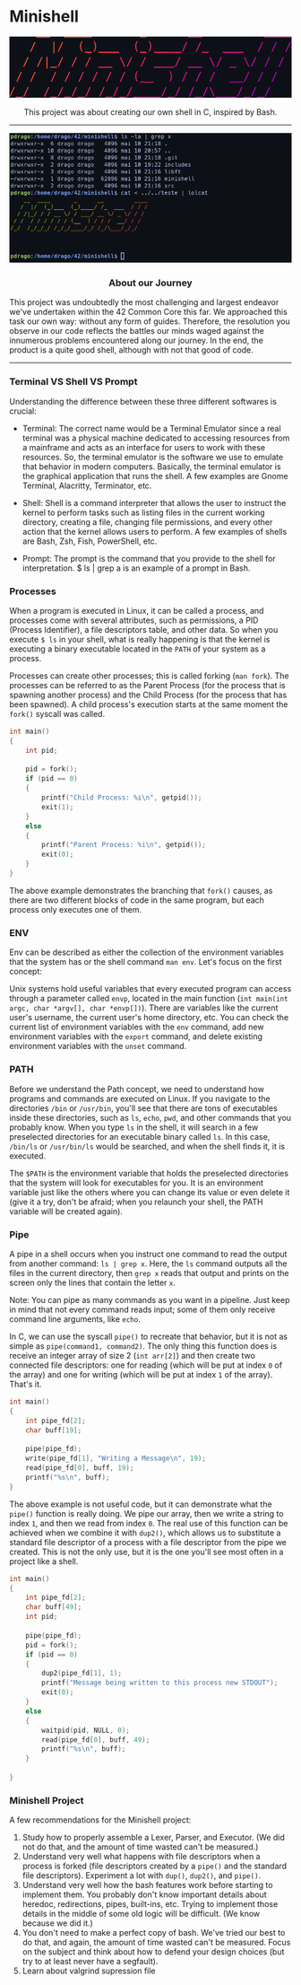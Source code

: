 # Minishell

<p align="center">
    <img src="./assets/printscreen.png"/>
</p>

<p align="center"> This project was about creating our own shell in C, inspired by Bash. </p>

---
<p align="center">
    <img src="./assets/printscreen2.png"/>
</p>

<h3 align="center">About our Journey</h3>
This project was undoubtedly the most challenging and largest endeavor we've undertaken within the 42 Common Core this far. We approached this task our own way: without any form of guides. Therefore, the resolution you observe in our code reflects the battles our minds waged against the innumerous problems encountered along our journey. In the end, the product is a quite good shell, although with not that good of code.

---
### Terminal VS Shell VS Prompt
Understanding the difference between these three different softwares is crucial:

- Terminal: The correct name would be a Terminal Emulator since a real terminal was a physical machine dedicated to accessing resources from a mainframe and acts as an interface for users to work with these resources. So, the terminal emulator is the software we use to emulate that behavior in modern computers. Basically, the terminal emulator is the graphical application that runs the shell. A few examples are Gnome Terminal, Alacritty, Terminator, etc.

- Shell: Shell is a command interpreter that allows the user to instruct the kernel to perform tasks such as listing files in the current working directory, creating a file, changing file permissions, and every other action that the kernel allows users to perform. A few examples of shells are Bash, Zsh, Fish, PowerShell, etc.

- Prompt: The prompt is the command that you provide to the shell for interpretation. $ ls | grep a is an example of a prompt in Bash.

### Processes
When a program is executed in Linux, it can be called a process, and processes come with several attributes, such as permissions, a PID (Process Identifier), a file descriptors table, and other data. So when you execute `$ ls` in your shell, what is really happening is that the kernel is executing a binary executable located in the `PATH` of your system as a process.

Processes can create other processes; this is called forking (`man fork`). The processes can be referred to as the Parent Process (for the process that is spawning another process) and the Child Process (for the process that has been spawned). A child process's execution starts at the same moment the `fork()` syscall was called.

```c
int main()
{
    int pid;

    pid = fork();
    if (pid == 0)
    {
        printf("Child Process: %i\n", getpid());
        exit(1);
    }
    else
    {
        printf("Parent Process: %i\n", getpid());
        exit(0);
    }
}
```

The above example demonstrates the branching that `fork()` causes, as there are two different blocks of code in the same program, but each process only executes one of them.
### ENV
Env can be described as either the collection of the environment variables that the system has or the shell command `man env`. Let's focus on the first concept:

Unix systems hold useful variables that every executed program can access through a parameter called `envp`, located in the main function (`int main(int argc, char *argv[], char *envp[])`). There are variables like the current user's username, the current user's home directory, etc. You can check the current list of environment variables with the `env` command, add new environment variables with the `export` command, and delete existing environment variables with the `unset` command.
### PATH
Before we understand the Path concept, we need to understand how programs and commands are executed on Linux. If you navigate to the directories `/bin` or `/usr/bin`, you'll see that there are tons of executables inside these directories, such as `ls`, `echo`, `pwd`, and other commands that you probably know. When you type `ls` in the shell, it will search in a few preselected directories for an executable binary called `ls`. In this case, `/bin/ls` or `/usr/bin/ls` would be searched, and when the shell finds it, it is executed.

The `$PATH` is the environment variable that holds the preselected directories that the system will look for executables for you. It is an environment variable just like the others where you can change its value or even delete it (give it a try, don't be afraid; when you relaunch your shell, the PATH variable will be created again).
### Pipe
A pipe in a shell occurs when you instruct one command to read the output from another command: `ls | grep x`. Here, the `ls` command outputs all the files in the current directory, then `grep x` reads that output and prints on the screen only the lines that contain the letter `x`.

Note: You can pipe as many commands as you want in a pipeline. Just keep in mind that not every command reads input; some of them only receive command line arguments, like `echo`.

In C, we can use the syscall `pipe()` to recreate that behavior, but it is not as simple as `pipe(command1, command2)`. The only thing this function does is receive an integer array of size 2 (`int arr[2]`) and then create two connected file descriptors: one for reading (which will be put at index `0` of the array) and one for writing (which will be put at index `1` of the array). That's it.

```c
int main()
{
    int pipe_fd[2];
    char buff[19];

    pipe(pipe_fd);
    write(pipe_fd[1], "Writing a Message\n", 19);
    read(pipe_fd[0], buff, 19);
    printf("%s\n", buff);
}
```
The above example is not useful code, but it can demonstrate what the `pipe()` function is really doing. We pipe our array, then we write a string to index `1`, and then we read from index `0`. The real use of this function can be achieved when we combine it with `dup2()`, which allows us to substitute a standard file descriptor of a process with a file descriptor from the pipe we created. This is not the only use, but it is the one you'll see most often in a project like a shell.

```c
int main()
{
    int pipe_fd[2];
    char buff[49];
    int pid;

    pipe(pipe_fd);
    pid = fork();
    if (pid == 0)
    {
        dup2(pipe_fd[1], 1);
        printf("Message being written to this process new STDOUT");
        exit(0);
    }
    else
    {
        waitpid(pid, NULL, 0);
        read(pipe_fd[0], buff, 49);
        printf("%s\n", buff);
    }

}
```

### Minishell Project
A few recommendations for the Minishell project:
1. Study how to properly assemble a Lexer, Parser, and Executor. (We did not do that, and the amount of time wasted can't be measured.)
2. Understand very well what happens with file descriptors when a process is forked (file descriptors created by a `pipe()` and the standard file descriptors). Experiment a lot with `dup()`, `dup2()`, and `pipe()`.
3. Understand very well how the bash features work before starting to implement them. You probably don't know important details about heredoc, redirections, pipes, built-ins, etc. Trying to implement those details in the middle of some old logic will be difficult. (We know because we did it.)
4. You don't need to make a perfect copy of bash. We've tried our best to do that, and again, the amount of time wasted can't be measured. Focus on the subject and think about how to defend your design choices (but try to at least never have a segfault).
5. Learn about valgrind supression file
